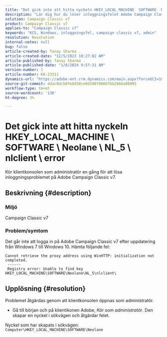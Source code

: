 ```yaml
---
title: "Det gick inte att hitta nyckeln HKEY_LOCAL_MACHINE  SOFTWARE  Neolane  NL_5  nlclient  error"
description: "Lär dig hur du löser inloggningsfelet Adobe Campaign Classic v7 efter att ha uppdaterat från Windows 7 till Windows 10."
solution: Campaign Classic v7
product: Campaign Classic v7
applies-to: "Campaign Classic v7"
keywords: "KCS, Windows, inloggningsfel, campaign classic v7, admin"
resolution: Resolution
internal-notes: null
bug: false
article-created-by: Tanay Sharma .
article-created-date: "12/5/2023 10:27:02 AM"
article-published-by: Tanay Sharma .
article-published-date: "1/8/2024 9:57:31 AM"
version-number: 1
article-number: KA-23311
dynamics-url: "https://adobe-ent.crm.dynamics.com/main.aspx?forceUCI=1&pagetype=entityrecord&etn=knowledgearticle&id=81bdbcce-5893-ee11-be37-6045bd006b25"
source-git-commit: ddac0dcb8fe8d38ce0d108f00667bb2b66a08095
workflow-type: tm+mt
source-wordcount: '130'
ht-degree: 3%

---
```


# Det gick inte att hitta nyckeln HKEY_LOCAL_MACHINE \ SOFTWARE \ Neolane \ NL_5 \ nlclient \ error


Kör klientkonsolen som administratör en gång för att lösa inloggningsproblemet på Adobe Campaign Classic v7.

## Beskrivning {#description}


### Miljö

Campaign Classic v7



### Problem/symtom

Det går inte att logga in på Adobe Campaign Classic v7 efter uppdatering från Windows 7 till Windows 10. Hämta följande fel:


```
Cannot retrieve the proxy address using WinHTTP: initialization not completed.
 ------
 Registry error: Unable to find key HKEY_LOCAL_MACHINE\SOFTWARE\Neolane\NL_5\nlclient\
```



## Upplösning {#resolution}


Problemet åtgärdas genom att klientkonsolen öppnas som administratör.

- Gå till början och på klientikonen Adobe, *Kör som administratör*. Den skapar en nyckel i sökvägen och åtgärdar felet.


Nyckel som har skapats i sökvägen: `Computer\HKEY_LOCAL_MACHINE\SOFTWARE\Neolane`
